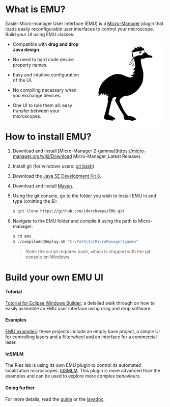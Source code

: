 # What is EMU?

Easier Micro-manager User interface (EMU) is a [Micro-Manager](https://micro-manager.org/wiki/Micro-Manager) plugin that loads easily reconfigurable user interfaces to control your microscope. Build your UI using EMU classes:

<img align="right" src="img/emu-logo.png">

- Compatible with **drag and drop Java design**.

- No need to hard code device property names.
- Easy and intuitive configuration of the UI.
- No compiling necessary when you exchange devices.
- One UI to rule them all: easy transfer between your microscopes.



# How to install EMU?

1. Download and install [Micro-Manager 2-gamma](https://micro-manager.org/wiki/Download Micro-Manager_Latest Release).

2. Install git (for windows users: [git bash](https://gitforwindows.org/))

3. Download the [Java SE Development Kit 8](https://www.oracle.com/technetwork/java/javase/downloads/jdk8-downloads-2133151.html).

4. Download and install [Maven](https://maven.apache.org/install.html).

5. Using the git console, go to the folder you wish to install EMU in and type (omitting the $):

   ```bash
   $ git clone https://github.com/jdeschamps/EMU.git
   ```

6. Navigate to the EMU folder and compile it using the path to Micro-manager:

   ```bash
   $ cd emu
   $ ./compileAndDeploy.sh "C:\Path\to\MicroManager2gamma"
   ```

   > Note: the script requires bash, which is shipped with the git console on Windows.
   
   

# Build your own EMU UI

#### Tutorial

[Tutorial for Eclipse Windows Builder]( https://github.com/jdeschamps/EMU-tutorial ): a detailed walk through on how to easily assemble an EMU user interface using drag and drop software.

#### Examples

[EMU examples](https://github.com/jdeschamps/EMU-examples): these projects include an empty base project, a simple UI for controlling lasers and a filterwheel and an interface for a commercial laser.

#### htSMLM

The Ries lab is using its own EMU plugin to control its automated localization microscopes: [htSMLM](https://github.com/jdeschamps/htSMLM). This plugin is more advanced than the examples and can be used to explore more complex behaviours.

#### Going further

For more details, read the [guide]() or the [javadoc]().